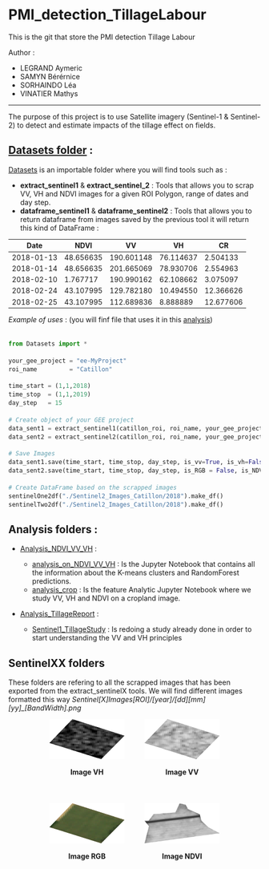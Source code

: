 # PMI_detection_TillageLabour
This is the git that store the PMI detection Tillage Labour

Author :
- LEGRAND Aymeric
- SAMYN Bérérnice
- SORHAINDO Léa
- VINATIER Mathys

___

The purpose of this project is to use Satellite imagery (Sentinel-1 & Sentinel-2) to detect and estimate impacts of the tillage effect on fields.

## [Datasets folder](Datasets/) :
[Datasets](Datasets/) is an importable folder where you will find tools such as :
- **extract_sentinel1** & **extract_sentinel_2** : Tools that allows you to scrap VV, VH and NDVI images for a given ROI Polygon, range of dates and day step.
- **dataframe_sentinel1** & **dataframe_sentinel2** : Tools that allows you to return dataframe from images saved by the previous tool it will return this kind of DataFrame :

| Date       | NDVI      | VV         | VH        | CR        |
|------------|-----------|------------|-----------|-----------|
| 2018-01-13 | 48.656635 | 190.601148 | 76.114637 | 2.504133  |
| 2018-01-14 | 48.656635 | 201.665069 | 78.930706 | 2.554963  |
| 2018-02-10 | 1.767717  | 190.990162 | 62.108662 | 3.075097  |
| 2018-02-24 | 43.107995 | 129.782180 | 10.494550 | 12.366626 |
| 2018-02-25 | 43.107995 | 112.689836 | 8.888889  | 12.677606 |

*Example of uses* : (you will finf file that uses it in this [analysis](Analysis_NDVI_VV_VH/analysis_on_NDVI_VV_VH.ipynb))
```python

from Datasets import *

your_gee_project = "ee-MyProject"
roi_name         = "Catillon"

time_start = (1,1,2018)
time_stop  = (1,1,2019)
day_step   = 15

# Create object of your GEE project
data_sent1 = extract_sentinel1(catillon_roi, roi_name, your_gee_project)
data_sent2 = extract_sentinel2(catillon_roi, roi_name, your_gee_project)

# Save Images
data_sent1.save(time_start, time_stop, day_step, is_vv=True, is_vh=False)
data_sent2.save(time_start, time_stop, day_step, is_RGB = False, is_NDVI = True)

# Create DataFrame based on the scrapped images
sentinelOne2df("./Sentinel2_Images_Catillon/2018").make_df()
sentinelTwo2df("./Sentinel2_Images_Catillon/2018").make_df()

```


## Analysis folders :

- [Analysis_NDVI_VV_VH](Analysis_NDVI_VV_VH) :
    - [analysis_on_NDVI_VV_VH](Analysis_NDVI_VV_VH/analysis_on_NDVI_VV_VH.ipynb) : Is the Jupyter Notebook that contains all the information about the K-means clusters and RandomForest predictions.
    - [analysis_crop](Analysis_NDVI_VV_VH/analysis_crop.ipynb) : Is the feature Analytic Jupyter Notebook where we study VV, VH and NDVI on a cropland image.

- [Analysis_TillageReport](Analysis_TillageReport) :
    - [Sentinel1_TillageStudy](Analysis_TillageReport/Sentinel1_TillageStudy.ipynb) : Is redoing a study already done in order to start understanding the VV and VH principles


## SentinelXX folders

These folders are refering to all the scrapped images that has been exported from the extract_sentinelX tools. We will find different images formatted this way *Sentinel[X]_Images_[ROI]/[year]/[dd]_[mm]_[yy]_[BandWidth].png*

<div align="center" style="display: flex; justify-content: center; gap: 40px; flex-wrap: wrap;">
  <div style="text-align: center;">
    <img src="Sentinel1_Images_Beauvais/2017/01_01_17_vh.png" alt="Image VH" width="150" height="80">
    <p><b>Image VH</b></p>
  </div>
  <div style="text-align: center;">
    <img src="Sentinel1_Images_Beauvais/2017/01_01_17_vv.png" alt="Image VV" width="150" height="80">
    <p><b>Image VV</b></p>
  </div>
  <div style="text-align: center;">
    <img src="Sentinel2_Images_Beauvais/01_03_21.png" alt="Image RGB" width="150" height="80">
    <p><b>Image RGB</b></p>
  </div>
  <div style="text-align: center;">
    <img src="Sentinel2_Images_Catillon/2018/01_08_18_NDVI.png" alt="Image NDVI" width="150" height="80">
    <p><b>Image NDVI</b></p>
  </div>
</div>
